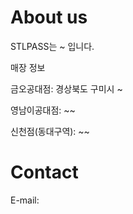 # About us
 STLPASS는 ~ 입니다.
 
 
 매장 정보
 
  금오공대점: 경상북도 구미시 ~
  
  영남이공대점: ~~
  
  신천점(동대구역): ~~
  
  
# Contact
 E-mail: 
 
